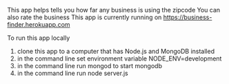 This app helps tells you how far any business is using the zipcode
You can also rate the business
This app is currently running on https://business-finder.herokuapp.com

To run this app locally 
1) clone this app to a computer that has Node.js and MongoDB installed
2) in the command line set environment variable NODE_ENV=development
3) in the command line run mongod to start mongodb
4) in the command line run node server.js
